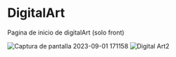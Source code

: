 # DigitalArt
Pagina de inicio de digitalArt (solo front)

![Captura de pantalla 2023-09-01 171158](https://github.com/DiegoBraseroSanchez/DigitalArt/assets/129300180/30f8292b-7af2-47c0-93e0-a93015a99288)
![Digital Art2](https://github.com/DiegoBraseroSanchez/DigitalArt/assets/129300180/9a65b577-9cba-404e-ab31-83aa751a5ff5)

